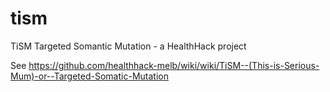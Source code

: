 tism
====

TiSM Targeted Somantic Mutation - a HealthHack project

See https://github.com/healthhack-melb/wiki/wiki/TiSM--(This-is-Serious-Mum)-or--Targeted-Somatic-Mutation
